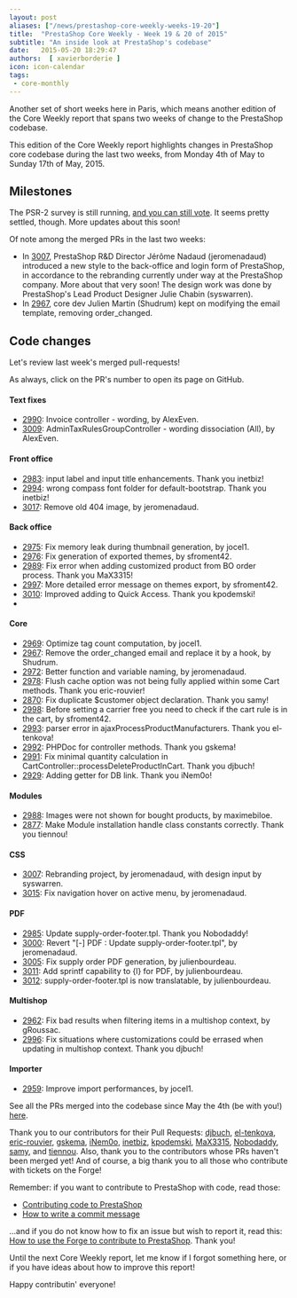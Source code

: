 ```yaml
---
layout: post
aliases: ["/news/prestashop-core-weekly-weeks-19-20"]
title:  "PrestaShop Core Weekly - Week 19 & 20 of 2015"
subtitle: "An inside look at PrestaShop's codebase"
date:   2015-05-20 18:29:47
authors:  [ xavierborderie ]
icon: icon-calendar
tags:
 - core-monthly
---
```


Another set of short weeks here in Paris, which means another edition of the Core Weekly report that spans two weeks of change to the PrestaShop codebase.

This edition of the Core Weekly report highlights changes in PrestaShop core codebase during the last two weeks, from Monday 4th of May to Sunday 17th of May, 2015.


## Milestones

The PSR-2 survey is still running, [and you can still vote](https://www.prestashop.com/forums/topic/434831-psr2-development-norm-for-prestashop/). It seems pretty settled, though. More updates about this soon!

Of note among the merged PRs in the last two weeks:

 * In [3007](https://github.com/PrestaShop/PrestaShop/pull/3007), PrestaShop R&D Director Jérôme Nadaud (jeromenadaud) introduced a new style to the back-office and login form of PrestaShop, in accordance to the rebranding currently under way at the PrestaShop company. More about that very soon! The design work was done by PrestaShop's Lead Product Designer Julie Chabin (syswarren).
 * In [2967](https://github.com/PrestaShop/PrestaShop/pull/2967), core dev Julien Martin (Shudrum) kept on modifying the email template, removing order_changed.


## Code changes

Let's review last week's merged pull-requests!

As always, click on the PR's number to open its page on GitHub.

#### Text fixes

 * [2990](https://github.com/PrestaShop/PrestaShop/pull/2990): Invoice controller - wording, by AlexEven.
 * [3009](https://github.com/PrestaShop/PrestaShop/pull/3009): AdminTaxRulesGroupController - wording dissociation (All), by AlexEven.
 
#### Front office

 * [2983](https://github.com/PrestaShop/PrestaShop/pull/2983): input label and input title enhancements. Thank you inetbiz!
 * [2994](https://github.com/PrestaShop/PrestaShop/pull/2994): wrong compass font folder for default-bootstrap. Thank you inetbiz!
 * [3017](https://github.com/PrestaShop/PrestaShop/pull/3017): Remove old 404 image, by jeromenadaud.
 
#### Back office

 * [2975](https://github.com/PrestaShop/PrestaShop/pull/2975): Fix memory leak during thumbnail generation, by jocel1.
 * [2976](https://github.com/PrestaShop/PrestaShop/pull/2976): Fix generation of exported themes, by sfroment42.
 * [2989](https://github.com/PrestaShop/PrestaShop/pull/2989): Fix error when adding customized product from BO order process. Thank you MaX3315!
 * [2997](https://github.com/PrestaShop/PrestaShop/pull/2997): More detailed error message on themes export, by sfroment42.
 * [3010](https://github.com/PrestaShop/PrestaShop/pull/3010): Improved adding to Quick Access. Thank you kpodemski!
 * 
 
#### Core

 * [2969](https://github.com/PrestaShop/PrestaShop/pull/2969): Optimize tag count computation, by jocel1.
 * [2967](https://github.com/PrestaShop/PrestaShop/pull/2967): Remove the order_changed email and replace it by a hook, by Shudrum.
 * [2972](https://github.com/PrestaShop/PrestaShop/pull/2972): Better function and variable naming, by jeromenadaud.
 * [2978](https://github.com/PrestaShop/PrestaShop/pull/2978): Flush cache option was not being fully applied within some Cart methods. Thank you eric-rouvier!
 * [2870](https://github.com/PrestaShop/PrestaShop/pull/2870): Fix duplicate $customer object declaration. Thank you samy!
 * [2998](https://github.com/PrestaShop/PrestaShop/pull/2998): Before setting a carrier free you need to check if the cart rule is in the cart, by sfroment42.
 * [2993](https://github.com/PrestaShop/PrestaShop/pull/2993): parser error in ajaxProcessProductManufacturers. Thank you el-tenkova!
 * [2992](https://github.com/PrestaShop/PrestaShop/pull/2992): PHPDoc for controller methods. Thank you gskema!
 * [2991](https://github.com/PrestaShop/PrestaShop/pull/2991): Fix minimal quantity calculation in CartController::processDeleteProductInCart. Thank you djbuch!
 * [2929](https://github.com/PrestaShop/PrestaShop/pull/2929): Adding getter for DB link. Thank you iNem0o!

 
#### Modules

 * [2988](https://github.com/PrestaShop/PrestaShop/pull/2988): Images were not shown for bought products, by maximebiloe.
 * [2877](https://github.com/PrestaShop/PrestaShop/pull/2877): Make Module installation handle class constants correctly. Thank you tiennou!

#### CSS

 * [3007](https://github.com/PrestaShop/PrestaShop/pull/3007): Rebranding project, by jeromenadaud, with design input by syswarren.
 * [3015](https://github.com/PrestaShop/PrestaShop/pull/3015): Fix navigation hover on active menu, by jeromenadaud.
 
#### PDF

 * [2985](https://github.com/PrestaShop/PrestaShop/pull/2985): Update supply-order-footer.tpl. Thank you Nobodaddy!
 * [3000](https://github.com/PrestaShop/PrestaShop/pull/3000): Revert "[-] PDF : Update supply-order-footer.tpl", by jeromenadaud.
 * [3005](https://github.com/PrestaShop/PrestaShop/pull/3005): Fix supply order PDF generation, by julienbourdeau.
 * [3011](https://github.com/PrestaShop/PrestaShop/pull/3011): Add sprintf capability to {l} for PDF, by julienbourdeau.
 * [3012](https://github.com/PrestaShop/PrestaShop/pull/3012): supply-order-footer.tpl is now translatable, by julienbourdeau.
 
#### Multishop

 * [2962](https://github.com/PrestaShop/PrestaShop/pull/2962): Fix bad results when filtering items in a multishop context, by gRoussac.
 * [2996](https://github.com/PrestaShop/PrestaShop/pull/2996): Fix situations where customizations could be errased when updating in multishop context. Thank you djbuch!

 
#### Importer

 * [2959](https://github.com/PrestaShop/PrestaShop/pull/2959): Improve import performances, by jocel1.
 

See all the PRs merged into the codebase since May the 4th (be with you!) [here](https://github.com/PrestaShop/PrestaShop/pulls?page=1&pulls_only=true&q=is%3Apr+merged%3A%3E2015-05-04+is%3Aclosed+sort%3Aupdated&utf8=%E2%9C%93).

Thank you to our contributors for their Pull Requests: [djbuch](https://github.com/djbuch), [el-tenkova](https://github.com/el-tenkova), [eric-rouvier](https://github.com/eric-rouvier), [gskema](https://github.com/gskema), [iNem0o](https://github.com/iNem0o), [inetbiz](https://github.com/inetbiz), [kpodemski](https://github.com/kpodemski), [MaX3315](https://github.com/MaX3315), [Nobodaddy](https://github.com/Nobodaddy), [samy](https://github.com/samy), and [tiennou](https://github.com/tiennou). Also, thank you to the contributors whose PRs haven't been merged yet! And of course, a big thank you to all those who contribute with tickets on the Forge!

Remember: if you want to contribute to PrestaShop with code, read those:

 * [Contributing code to PrestaShop](http://doc.prestashop.com/display/PS16/Contributing+code+to+PrestaShop)
 * [How to write a commit message](http://doc.prestashop.com/display/PS16/How+to+write+a+commit+message)

...and if you do not know how to fix an issue but wish to report it, read this: [How to use the Forge to contribute to PrestaShop](http://doc.prestashop.com/display/PS16/How+to+use+the+Forge+to+contribute+to+PrestaShop). Thank you!

Until the next Core Weekly report, let me know if I forgot something here, or if you have ideas about how to improve this report!

Happy contributin' everyone!
